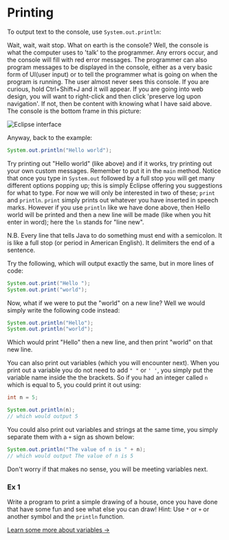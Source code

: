 Printing
===

To output text to the console, use `System.out.println`:

Wait, wait, wait stop. What on earth is the console? Well, the console is what the computer uses to 'talk' to the programmer. Any errors occur, and the console will fill with red error messages. The programmer can also program messages to be displayed in the console, either as a very basic form of UI(user input) or to tell the programmer what is going on when the program is running. The user almost never sees this console. If you are curious, hold Ctrl+Shift+J and it will appear. If you are going into web design, you will want to right-click and then click 'preserve log upon navigation'. If not, then be content with knowing what I have said above. The console is the bottom frame in this picture:

![Eclipse interface](../../Images/Chapter-I/Introduction/Opening_eclipse.png)

Anyway, back to the example:

```java
System.out.println("Hello world");
```

Try printing out "Hello world" (like above) and if it works, try printing out your own custom messages. Remember to put it in the `main` method. Notice that once you type in `System.out` followed by a full stop you will get many different options popping up; this is simply Eclipse offering you suggestions for what to type. For now we will only be interested in two of these; `print` and `println`.  `print` simply prints out whatever you have inserted in speech marks. However if you use `println` like we have done above, then Hello world will be printed and then a new line will be made (like when you hit enter in word); here the `ln` stands for "line new".

N.B. Every line that tells Java to do something must end with a semicolon. It is like a full stop (or period in American English). It delimiters the end of a sentence. 

Try the following, which will output exactly the same, but in more lines of code:

```java
System.out.print("Hello ");
System.out.print("world");
```

Now, what if we were to put the "world" on a new line?  Well we would simply write the following code instead:

```java
System.out.println("Hello");
System.out.println("world");
``` 
 
Which would print "Hello" then a new line, and then print "world" on that new line.

You can also print out variables (which you will encounter next). When you print out a variable you do not need to add `" "` or `' '`, you simply put the variable name inside the the brackets.  So if you had an integer called `n` which is equal to 5, you could print it out using:

```java
int n = 5;

System.out.println(n);
// which would output 5
```

You could also print out variables and strings at the same time, you simply separate them with a `+` sign as shown below:

```java
System.out.println("The value of n is " + n);
// which would output The value of n is 5
```

Don't worry if that makes no sense, you will be meeting variables next.

### Ex 1
Write a program to print a simple drawing of a house, once you have done that have some fun and see what else you can draw!
Hint: Use `*` or `+` or another symbol and the `println` function.

[Learn some more about variables &rarr;](./Part-III:-Variables.html)
